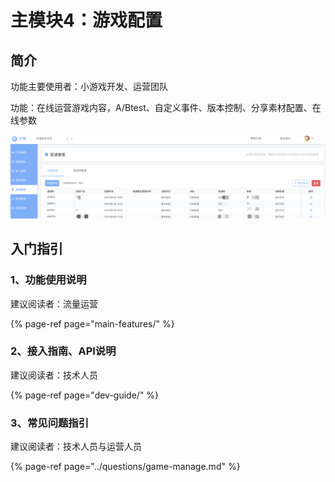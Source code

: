 # 主模块4：游戏配置

## 简介

功能主要使用者：小游戏开发、运营团队

功能：在线运营游戏内容，A/Btest、自定义事件、版本控制、分享素材配置、在线参数

![&#x5929;&#x5E55;-&#x6E38;&#x620F;&#x914D;&#x7F6E;&#x5165;&#x53E3;](../.gitbook/assets/image%20%2896%29.png)

## 入门指引

### 1、功能使用说明

建议阅读者：流量运营

{% page-ref page="main-features/" %}

### 2、接入指南、API说明

建议阅读者：技术人员

{% page-ref page="dev-guide/" %}

### 3、常见问题指引

建议阅读者：技术人员与运营人员

{% page-ref page="../questions/game-manage.md" %}



